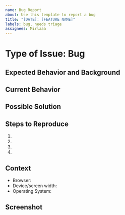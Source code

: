 ```yaml
---
name: Bug Report
about: Use this template to report a bug
title: "[DATE]: [FEATURE NAME]"
labels: bug, needs triage
assignees: Mirlaaa
---
```


# Type of Issue: Bug

## Expected Behavior and Background
<!-- Explique qual comportamento deveria acontecer -->
<!--- While describing a bug(s), tell us what should happen. -->


## Current Behavior
<!-- Explique o comportamento atual -->
<!--- While describing the bug(s), tell us what happens instead of the expected behavior. -->


## Possible Solution
<!-- Não obrigatório, mas se possível sugira uma forma de corrigir o bug. Ideias para implementar/alterar a funcionalidade existente. -->
<!--- Not obligatory, but suggest a fix/reason for the bug, -->
<!--- or ideas how to implement the addition or change. -->


## Steps to Reproduce
<!-- Explique os passos realizados para se chegar ao bug. Como o bug ocorre, descreva as etapas sequencialmente. -->
<!--- Provide a link to a live example, or an unambiguous set of steps to -->
<!--- reproduce this bug. Include code to reproduce, if relevant. -->
1.
2.
3.
4.

## Context
<!-- Explique em contexto ocorreu esse bug. O sistema, navegador, qual o tamanho do dispositivo, etc. -->
<!--- Please note the context in which the bug was found. -->
* Browser:
* Device/screen width:
* Operating System:

## Screenshot
<!-- Forneça screenshoots se possível -->

<!--- Screenshots of both before AND after should be provided, if available. -->
